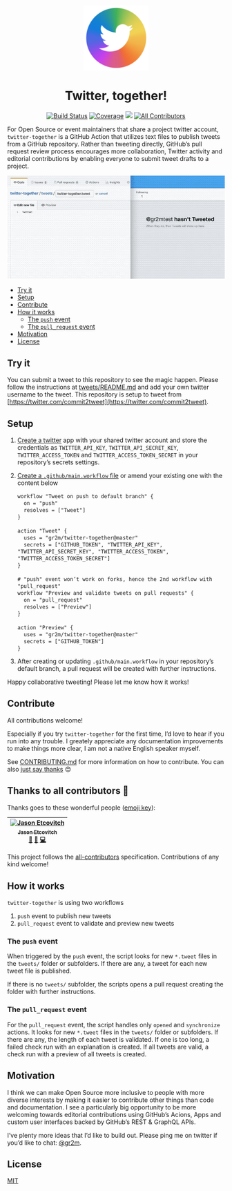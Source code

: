 <p align="center">
  <a href="https://github.com/gr2m/twitter-together/issues/16"><img src="assets/logo.png" width="150" alt="twitter together logo" /></a>
</p>

<h1 align="center">Twitter, together!</h1>

<p align="center">
  <a href="https://travis-ci.com/gr2m/twitter-together" rel="nofollow"><img alt="Build Status" src="https://travis-ci.com/gr2m/twitter-together.svg?token=SMJUtZjXxPL3JRiMCqHx&branch=master"></a>
  <a href="https://github.com/gr2m/twitter-together/blob/80c8aab34382347120e22501c2e44f30a7a62174/package.json#L8" rel="nofollow"><img alt="Coverage" src="https://img.shields.io/badge/coverage-100%25-green.svg"></a>
  <a href="https://greenkeeper.io/" rel="nofollow"><img src="https://badges.greenkeeper.io/gr2m/twitter-together.svg?token=fec4ee116d4210bb3f03e13bed6266d5fc8e8764def4f269753e522abfba3a19&ts=1550824957051"></a>
<a href="#contributors"><img alt="All Contributors" src="https://img.shields.io/badge/all_contributors-1-orange.svg" /></a>
</p>

For Open Source or event maintainers that share a project twitter account, `twitter-together` is a GitHub Action that utilizes text files to publish tweets from a GitHub repository. Rather than tweeting directly, GitHub’s pull request review process encourages more collaboration, Twitter activity and editorial contributions by enabling everyone to submit tweet drafts to a project.

<p align="center">
  <img src="assets/demo.gif" alt="Screencast demonstrating twitter-together" />
</p>

<!-- toc -->

- [Try it](#try-it)
- [Setup](#setup)
- [Contribute](#contribute)
- [How it works](#how-it-works)
  * [The `push` event](#the-push-event)
  * [The `pull_request` event](#the-pull_request-event)
- [Motivation](#motivation)
- [License](#license)

<!-- tocstop -->

## Try it

You can submit a tweet to this repository to see the magic happen. Please follow the instructions at [tweets/README.md](tweets/README.md) and add your own twitter username to the tweet. This repository is setup to tweet from [https://twitter.com/commit2tweet](https://twitter.com/commit2tweet).

## Setup

1. [Create a twitter](docs/01-create-twitter-app.md) app with your shared twitter account and store the credentials as `TWITTER_API_KEY`, `TWITTER_API_SECRET_KEY`, `TWITTER_ACCESS_TOKEN` and `TWITTER_ACCESS_TOKEN_SECRET` in your repository’s secrets settings.
2. [Create a `.github/main.workflow` file](docs/02-create-main.workflow.md) or amend your existing one with the content below

   ```workflow
   workflow "Tweet on push to default branch" {
     on = "push"
     resolves = ["Tweet"]
   }
 
   action "Tweet" {
     uses = "gr2m/twitter-together@master"
     secrets = ["GITHUB_TOKEN", "TWITTER_API_KEY", "TWITTER_API_SECRET_KEY", "TWITTER_ACCESS_TOKEN",  "TWITTER_ACCESS_TOKEN_SECRET"]
   }
 
   # "push" event won’t work on forks, hence the 2nd workflow with "pull_request"
   workflow "Preview and validate tweets on pull requests" {
     on = "pull_request"
     resolves = ["Preview"]
   }
 
   action "Preview" {
     uses = "gr2m/twitter-together@master"
     secrets = ["GITHUB_TOKEN"]
   }
   ```
3. After creating or updating `.github/main.workflow` in your repository’s default branch, a pull request will be created with further instructions.

Happy collaborative tweeting! Please let me know how it works!

## Contribute

All contributions welcome!

Especially if you try `twitter-together` for the first time, I’d love to hear if you run into any trouble. I greately appreciate any documentation improvements to make things more clear, I am not a native English speaker myself.

See [CONTRIBUTING.md](CONTRIBUTING.md) for more information on how to contribute. You can also [just say thanks](https://github.com/gr2m/twitter-together/issues/new?labels=feature&template=04_thanks.md) 😊

## Thanks to all contributors 💐

Thanks goes to these wonderful people ([emoji key](https://github.com/all-contributors/all-contributors#emoji-key)):

<!-- ALL-CONTRIBUTORS-LIST:START - Do not remove or modify this section -->
<!-- prettier-ignore -->
| [<img src="https://avatars1.githubusercontent.com/u/10660468?v=4" width="100px;" alt="Jason Etcovitch"/><br /><sub><b>Jason Etcovitch</b></sub>](https://jasonet.co)<br />[🎨](#design-JasonEtco "Design") [📖](https://github.com/gr2m/twitter-together/commits?author=JasonEtco "Documentation") [💻](https://github.com/gr2m/twitter-together/commits?author=JasonEtco "Code") |
| :---: |
<!-- ALL-CONTRIBUTORS-LIST:END -->

This project follows the [all-contributors](https://github.com/all-contributors/all-contributors) specification. Contributions of any kind welcome!

## How it works

`twitter-together` is using two workflows

1. `push` event to publish new tweets
2. `pull_request` event to validate and preview new tweets

### The `push` event

When triggered by the `push` event, the script looks for new `*.tweet` files in the `tweets/` folder or subfolders. If there are any, a tweet for each new tweet file is published.

If there is no `tweets/` subfolder, the scripts opens a pull request creating the folder with further instructions.

### The `pull_request` event

For the `pull_request` event, the script handles only `opened` and `synchronize` actions. It looks for new `*.tweet` files in the `tweets/` folder or subfolders. If there are any, the length of each tweet is validated. If one is too long, a failed check run with an explanation is created. If all tweets are valid, a check run with a preview of all tweets is created.

## Motivation

I think we can make Open Source more inclusive to people with more diverse interests by making it easier to contribute other things than code and documentation. I see a particularly big opportunity to be more welcoming towards editorial contributions using GitHub’s Acions, Apps and custom user interfaces backed by GitHub’s REST & GraphQL APIs.

I’ve plenty more ideas that I’d like to build out. Please ping me on twitter if you’d like to chat: [@gr2m](https://twitter.com/gr2m).

## License

[MIT](LICENSE)
